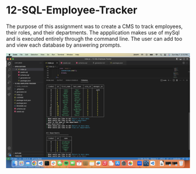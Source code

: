 # 12-SQL-Employee-Tracker

The purpose of this assignment was to create a CMS to track employees, their roles, and their departments. The appplication makes use of mySql and is executed entirely through the command line. The user can add too and view each database by answering prompts.

![Screenshot of my project](https://github.com/Jflatley487/12-SQL-Employee-Tracker/blob/f196c0f15998972ca1592bab3a8dc8df7d41c2dd/Screenshot%202023-05-07%20at%203.15.13%20PM.png)
